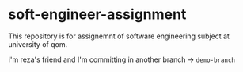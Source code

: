 # soft-engineer-assignment
This repository is for assignemnt of software engineering subject at university of qom.

I'm reza's friend and I'm committing in another branch -> `demo-branch`
